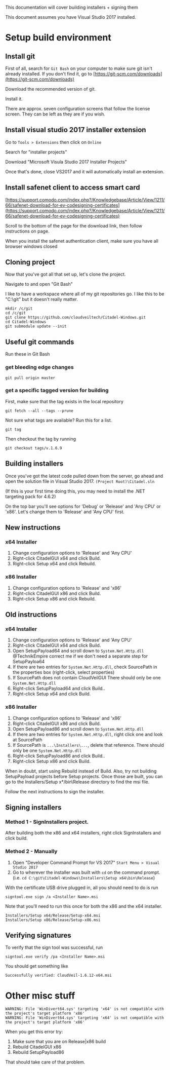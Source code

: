 
This documentation will cover building installers + signing them

This document assumes you have Visual Studio 2017 installed.

# Setup build environment

## Install git

First of all, search for `Git Bash` on your computer to make sure git isn't already installed. If you don't find it, go to [https://git-scm.com/downloads](https://git-scm.com/downloads)

Download the recommended version of git.

Install it.

There are approx. seven configuration screens that follow the license screen. They can be left as they are if you wish.

## Install visual studio 2017 installer extension

Go to `Tools > Extensions` then click on `Online`

Search for "installer projects"

Download "Microsoft Visula Studio 2017 Installer Projects"

Once that's done, close VS2017 and it will automatically install an extension.

## Install safenet client to access smart card

[https://support.comodo.com/index.php?/Knowledgebase/Article/View/1211/66/safenet-download-for-ev-codesigning-certificates](https://support.comodo.com/index.php?/Knowledgebase/Article/View/1211/66/safenet-download-for-ev-codesigning-certificates)

Scroll to the bottom of the page for the download link, then follow instructions on page.

When you install the safenet authentication client, make sure you have all browser windows closed

## Cloning project

Now that you've got all that set up, let's clone the project.

Navigate to and open "Git Bash"

I like to have a workspace where all of my git repositories go. I like this to be "C:\git" but it doesn't really matter.

```
mkdir /c/git
cd /c/git
git clone https://github.com/cloudveiltech/Citadel-Windows.git
cd Citadel-Windows
git submodule update --init
```
## Useful git commands

Run these in Git Bash

### get bleeding edge changes
```
git pull origin master
```

### get a specific tagged version for building
First, make sure that the tag exists in the local repository
```
git fetch --all --tags --prune
```

Not sure what tags are available? Run this for a list.
```
git tag
```

Then checkout the tag by running
```
git checkout tags/v.1.6.9
```

## Building installers
Once you've got the latest code pulled down from the server, go ahead and open the solution file in Visual Studio 2017. `(Project Root)\Citadel.sln`

(If this is your first time doing this, you may need to install the .NET targeting pack for 4.6.2)

On the top bar you'll see options for 'Debug' or 'Release' and 'Any CPU' or 'x86'. Let's change them to 'Release' and 'Any CPU' first.

## New instructions
### x64 Installer

1. Change configuration options to 'Release' and 'Any CPU'
2. Right-click CitadelGUI x64 and click Build.
3. Right-click Setup x64 and click Rebuild.

### x86 Installer

1. Change configuration options to 'Release' and 'x86'
2. Right-click CitadelGUI x86 and click Build.
3. Right-click Setup x86 and click Rebuild.

## Old instructions
### x64 Installer

1. Change configuration options to 'Release' and 'Any CPU'
2. Right-click CitadelGUI x64 and click Build.
3. Open SetupPayload64 and scroll down to `System.Net.Http.dll` @TechnikEmpire correct me if we don't need a separate step for SetupPayloa64
4. If there are two entries for `System.Net.Http.dll`, check SourcePath in the properties box (right-click, select properties)
5. If SourcePath does not contain CloudVeilGUI There should only be one `System.Net.Http.dll`
6. Right-click SetupPayload64 and click Build..
7. Right-click Setup x64 and click Build.

### x86 Installer

1. Change configuration options to 'Release' and 'x86'
2. Right-click CitadelGUI x86 and click Build.
3. Open SetupPayload86 and scroll down to `System.Net.Http.dll`
4. If there are two entries for `System.Net.Http.dll`, right click one and look at SourcePath
5. If SourcePath is `...\Installers\...`, delete that reference. There should only be one `System.Net.Http.dll`
6. Right-click SetupPayload86 and click Build..
7. Right-click Setup x86 and click Build.

When in doubt, start using Rebuild instead of Build. Also, try not building SetupPayload projects before Setup projects.
Once those are built, you can go to the Installers/Setup x*/bin\Release directory to find the msi file.

Follow the next instructions to sign the installer.

## Signing installers

### Method 1 - SignInstallers project.
After building both the x86 and x64 installers, right click SignInstallers and click build.

### Method 2 - Manually
1. Open "Developer Command Prompt for VS 2017" `Start Menu > Visual Studio 2017`
2. Go to wherever the installer was built with `cd` on the command prompt. (i.e. `cd C:\git\Citadel-Windows\Installers\Setup x64\bin\Release`)

With the certificate USB drive plugged in, all you should need to do is run
```
signtool.exe sign /a <Installer Name>.msi
```

Note that you'll need to run this once for both the x86 and the x64 installer.
```
Installers/Setup x64/Release/Setup-x64.msi
Installers/Setup x86/Release/Setup-x86.msi
```

## Verifying signatures
To verify that the sign tool was successful, run
```
signtool.exe verify /pa <Installer Name>.msi
```

You should get something like
```
Successfully verified: CloudVeil-1.6.12-x64.msi
```

# Other misc stuff

```
WARNING: File 'WinDivert64.sys' targeting 'x64' is not compatible with the project's target platform 'x86'
WARNING: File 'WinDivert64.sys' targeting 'x64' is not compatible with the project's target platform 'x86'
```

When you get this error try:

1. Make sure that you are on Release|x86 build
2. Rebuild CitadelGUI x86
3. Rebuild SetupPayload86

That should take care of that problem.
